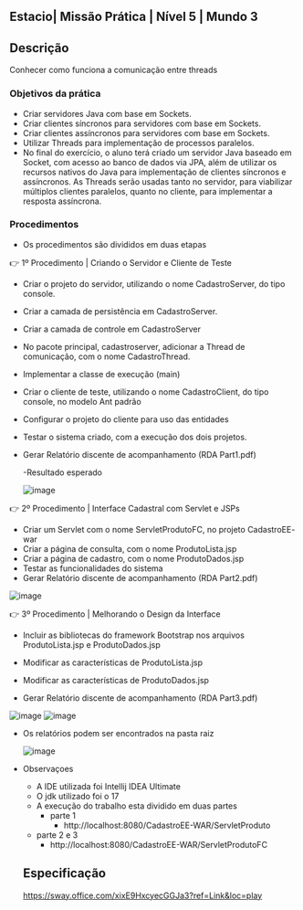 ## Estacio| Missão Prática | Nível 5 | Mundo 3

## Descrição

  Conhecer como funciona a comunicação entre threads 
      

### Objetivos da prática

- Criar servidores Java com base em Sockets.
- Criar clientes síncronos para servidores com base em Sockets.
- Criar clientes assíncronos para servidores com base em Sockets.
- Utilizar Threads para implementação de processos paralelos.
- No final do exercício, o aluno terá criado um servidor Java baseado em Socket, com
  acesso ao banco de dados via JPA, além de utilizar os recursos nativos do Java para
  implementação de clientes síncronos e assíncronos. As Threads serão usadas tanto
  no servidor, para viabilizar múltiplos clientes paralelos, quanto no cliente, para
  implementar a resposta assíncrona.
   
### Procedimentos

- Os procedimentos são divididos em duas etapas

👉 1º Procedimento | Criando o Servidor e Cliente de Teste

 - Criar o projeto do servidor, utilizando o nome
CadastroServer, do tipo console.

- Criar a camada de persistência em CadastroServer.

- Criar a camada de controle em CadastroServer 

- No pacote principal, cadastroserver, adicionar a Thread de
comunicação, com o nome CadastroThread.

- Implementar a classe de execução (main)

- Criar o cliente de teste, utilizando o nome CadastroClient,
do tipo console, no modelo Ant padrão

- Configurar o projeto do cliente para uso das entidades

- Testar o sistema criado, com a execução dos dois projetos.

- Gerar Relatório discente de acompanhamento (RDA Part1.pdf) 

  -Resultado esperado
      
  ![image](https://github.com/msbzz/estacio.m3.n5/assets/44148209/549dbb5f-2961-443c-a399-1872585e38d1)




 👉 2º Procedimento | Interface Cadastral com Servlet e JSPs

 - Criar um Servlet com o nome ServletProdutoFC, no projeto CadastroEE-
   war
 - Criar a página de consulta, com o nome ProdutoLista.jsp
 - Criar a página de cadastro, com o nome ProdutoDados.jsp
 - Testar as funcionalidades do sistema
 - Gerar Relatório discente de acompanhamento (RDA Part2.pdf)
    
   
  ![image](https://github.com/msbzz/estacio.m3.n4/assets/44148209/d7963d63-cd9c-491c-a411-001ec2b0dd12)


👉 3º Procedimento | Melhorando o Design da Interface


  - Incluir as bibliotecas do framework Bootstrap nos arquivos ProdutoLista.jsp
    e ProdutoDados.jsp
  - Modificar as características de ProdutoLista.jsp

  - Modificar as características de ProdutoDados.jsp
  - Gerar Relatório discente de acompanhamento (RDA Part3.pdf) 
    
![image](https://github.com/msbzz/estacio.m3.n4/assets/44148209/d9e5d083-0db6-4ca5-b955-3f3bdb8474ca)
![image](https://github.com/msbzz/estacio.m3.n4/assets/44148209/04c8b4b9-69e7-4a11-81d9-b2a98b94ef11)


 - Os relatórios podem ser encontrados na pasta raiz

   ![image](https://github.com/msbzz/estacio.m3.n4/assets/44148209/27ff4f90-83f2-4a9f-9ab5-ae30ab2fdf68)

- Observaçoes
   - A IDE utilizada foi Intellij IDEA Ultimate
   - O jdk utilizado foi o 17
   - A execução do trabalho esta dividido em duas partes
     - parte 1
        - http://localhost:8080/CadastroEE-WAR/ServletProduto
    - parte 2 e 3   
        - http://localhost:8080/CadastroEE-WAR/ServletProdutoFC 
       
     
     ## Especificação
    https://sway.office.com/xixE9HxcyecGGJa3?ref=Link&loc=play
    
   
